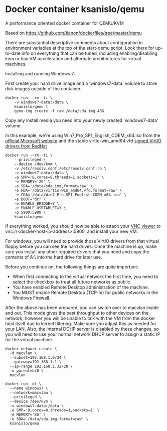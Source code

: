 # Docker container ksanislo/qemu
A performance oriented docker container for QEMU/KVM

Based on https://github.com/tianon/dockerfiles/tree/master/qemu

There are substantial descriptive comments about configuration in environment variables at the top of the start-qemu script. Look there for up-to-date info on everything that can be tuned, including enabling/disabling kvm or hax VM acceleration and alternate architectures for virtual machines.

Installing and running Windows 7:

First create your hard drive image and a 'windows7-data' volume to store disk images outside of the container.
```
docker run --rm -ti \
    -v windows7-data:/data \
    ksanislo/qemu \
    qemu-img create -f raw /data/sda.img 40G
```
Copy any install media you need into your newly created 'windows7-data' volume.

In this example, we're using Win7_Pro_SP1_English_COEM_x64.iso from the [official Microsoft website](https://www.microsoft.com/en-us/software-download/windows7) and the stable virtio-win_amd64.vfd [signed VirtIO drivers from RedHat](https://fedoraproject.org/wiki/Windows_Virtio_Drivers)
```
docker run --rm -ti \
    --privileged \
    --device /dev/kvm \
    -v /etc/resolv.conf:/etc/resolv.conf:ro \
    -v windows7-data:/data \
    -e SMP='8,cores=8,threads=1,sockets=1' \
    -e MEMORY='2G' \
    -e SDA='/data/sda.img,format=raw' \
    -e FDA='/data/virtio-win_amd64.vfd,format=raw' \
    -e CDA='/data/Win7_Pro_SP1_English_COEM_x64.iso' \
    -e BOOT="dc" \
    -e ENABLE_BRIDGE=Y \
    -e ENABLE_USBTABLET=Y \
    -p 5900:5900 \
    ksanislo/qemu
```
If everything worked, you should now be able to attach your [VNC viewer](https://www.realvnc.com/en/connect/download/viewer/) to vnc://\<docker-host-ip-address\>:5900, and install your new VM.

For windows, you will need to provide those VirtIO drivers from that virtual floppy before you can see the hard drives. Once the machine is up, make sure you install any other required drivers that you need and copy the contents of A:\ into the hard drive for later use.

Before you continue on, the following things are quite important:
* When first connecting to the virtual network the first time, you need to select the checkbox to treat all future networks as public.
* You have enabled Remote Desktop administration of the machine.
* You MUST enable Remote Desktop (TCP-In) for public networks in the Windows Firewall.

After the above has been prepared, you can switch over to macvlan inside and out. This mode gives the best throughput to other devices on the network, however you will be unable to talk with the VM from the docker host itself due to kernel filtering. 
Make sure you adjust this as needed for your LAN. Also, the internal DCHP server is disabled by these changes, so you will need to use your normal network DHCP server to assign a static IP for the virtual machine.
```
docker network create \
  -d macvlan \
  --subnet=192.168.1.0/24 \
  --gateway=192.168.1.1 \
  --ip-range 192.168.1.32/28 \
  -o parent=br0 \
  macvlan
```
```
docker run -dt \
  --name windows7 \
  --network=macvlan \
  --privileged \
  --device /dev/kvm \
  -v windows7-data:/data \
  -e SMP='8,cores=8,threads=1,sockets=1' \
  -e MEMORY='8G' \
  -e SDA='/data/sda.img,format=raw' \
  ksanislo/qemu
```




